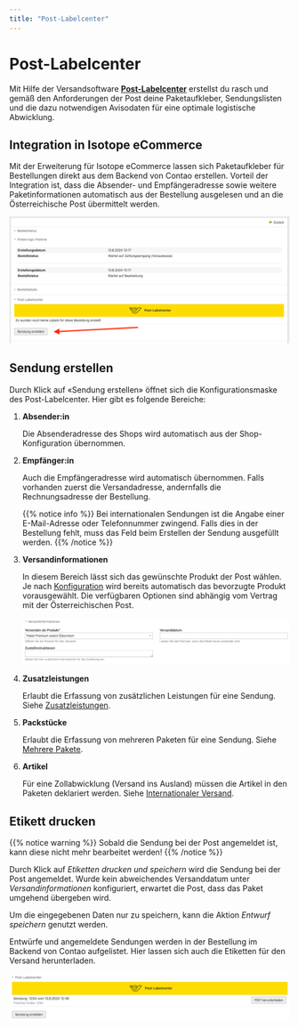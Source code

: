 ```yaml
---
title: "Post-Labelcenter"
---
```


# Post-Labelcenter 

Mit Hilfe der Versandsoftware [**Post-Labelcenter**][PLC] erstellst du rasch und gemäß den Anforderungen der Post
deine Paketaufkleber, Sendungslisten und die dazu notwendigen Avisodaten für eine optimale logistische Abwicklung.

## Integration in Isotope eCommerce

Mit der Erweiterung für Isotope eCommerce lassen sich Paketaufkleber für Bestellungen direkt aus dem
Backend von Contao erstellen. Vorteil der Integration ist, dass die Absender- und
Empfängeradresse sowie weitere Paketinformationen automatisch aus der Bestellung ausgelesen
und an die Österreichische Post übermittelt werden.

![Post-Labelcenter](plc.png)


## Sendung erstellen

Durch Klick auf «Sendung erstellen» öffnet sich die Konfigurationsmaske des Post-Labelcenter.
Hier gibt es folgende Bereiche:

1. **Absender:in**

   Die Absenderadresse des Shops wird automatisch aus der Shop-Konfiguration übernommen.

2. **Empfänger:in**

   Auch die Empfängeradresse wird automatisch übernommen. Falls vorhanden zuerst die Versandadresse,
   andernfalls die Rechnungsadresse der Bestellung.

   {{% notice info %}}
   Bei internationalen Sendungen ist die Angabe einer E-Mail-Adresse oder Telefonnummer zwingend.
   Falls dies in der Bestellung fehlt, muss das Feld beim Erstellen der Sendung ausgefüllt werden. 
   {{% /notice %}}


3. **Versandinformationen**

    In diesem Bereich lässt sich das gewünschte Produkt der Post wählen. Je nach [Konfiguration](./settings/)
    wird bereits automatisch das bevorzugte Produkt vorausgewählt. Die verfügbaren Optionen sind
    abhängig vom Vertrag mit der Österreichischen Post.

    ![Versand konfigurieren](product.png)


4. **Zusatzleistungen**

   Erlaubt die Erfassung von zusätzlichen Leistungen für eine Sendung. Siehe [Zusatzleistungen](../features/).

5. **Packstücke**

   Erlaubt die Erfassung von mehreren Paketen für eine Sendung. Siehe [Mehrere Pakete](../parcels/).

6. **Artikel**

   Für eine Zollabwicklung (Versand ins Ausland) müssen die Artikel in den Paketen deklariert werden.
   Siehe [Internationaler Versand](../international/).



[PLC]: https://www.post.at/g/c/paket-versandsoftware-geschaeftlich


## Etikett drucken

{{% notice warning %}}
Sobald die Sendung bei der Post angemeldet ist, kann diese nicht mehr bearbeitet werden!
{{% /notice %}}

Durch Klick auf _Etiketten drucken und speichern_ wird die Sendung bei der Post angemeldet. Wurde kein abweichendes
Versanddatum unter _Versandinformationen_ konfiguriert, erwartet die Post, dass das Paket umgehend übergeben wird.

Um die eingegebenen Daten nur zu speichern, kann die Aktion _Entwurf speichern_ genutzt werden.

Entwürfe und angemeldete Sendungen werden in der Bestellung im Backend von Contao aufgelistet. 
Hier lassen sich auch die Etiketten für den Versand herunterladen.

![PDF herunterladen](download.png)
